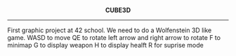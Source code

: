 **<p align="center">CUBE3D<p/>**
<hr/>
First graphic project at 42 school.
We need to do a <href="https://en.wikipedia.org/wiki/Wolfenstein_3D">Wolfenstein 3D<href/> like game.
WASD to move 
QE to rotate
left arrow and right arrow to rotate
F to minimap
G to display weapon
H to display healft
R for suprise mode 
